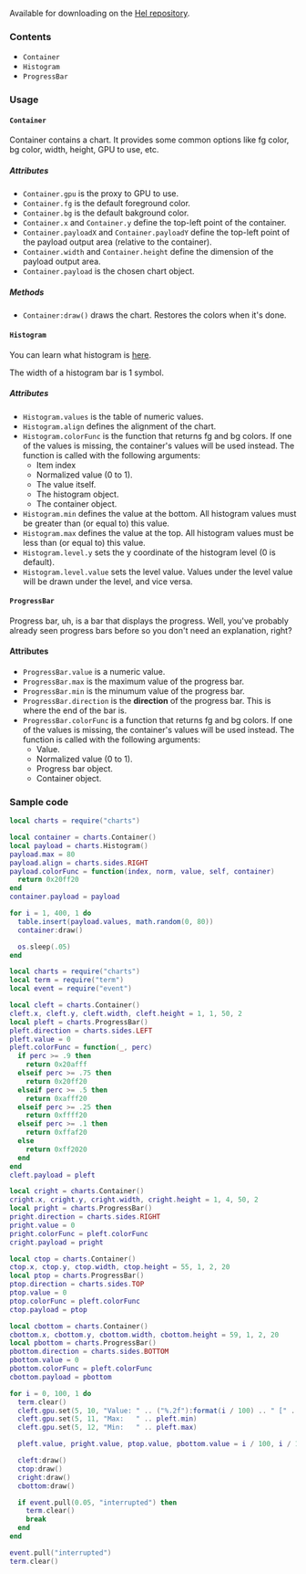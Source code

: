 Available for downloading on the [Hel repository](https://hel.fomalhaut.me/#packages/charts).

### Contents
* `Container`
* `Histogram`
* `ProgressBar`

### Usage
#### `Container`
Container contains a chart. It provides some common options like fg color, bg color, width, height, GPU to use, etc.

##### Attributes
* `Container.gpu` is the proxy to GPU to use.
* `Container.fg` is the default foreground color.
* `Container.bg` is the default bakground color.
* `Container.x` and `Container.y` define the top-left point of the container.
* `Container.payloadX` and `Container.payloadY` define the top-left point of the payload output area (relative to the container).
* `Container.width` and `Container.height` define the dimension of the payload output area.
* `Container.payload` is the chosen chart object.

##### Methods
* `Container:draw()` draws the chart. Restores the colors when it's done.

#### `Histogram`
You can learn what histogram is [here](https://en.wikipedia.org/wiki/Histogram).

The width of a histogram bar is 1 symbol.

##### Attributes
* `Histogram.values` is the table of numeric values.
* `Histogram.align` defines the alignment of the chart.
* `Histogram.colorFunc` is the function that returns fg and bg colors. If one of the values is missing, the container's values will be used instead. The function is called with the following arguments:
  * Item index
  * Normalized value (0 to 1).
  * The value itself.
  * The histogram object.
  * The container object.
* `Histogram.min` defines the value at the bottom. All histogram values must be greater than (or equal to) this value.
* `Histogram.max` defines the value at the top. All histogram values must be less than (or equal to) this value.
* `Histogram.level.y` sets the y coordinate of the histogram level (0 is default).
* `Histogram.level.value` sets the level value. Values under the level value will be drawn under the level, and vice versa.

#### `ProgressBar`
Progress bar, uh, is a bar that displays the progress. Well, you've probably already seen progress bars before so you don't need an explanation, right?

#### Attributes
* `ProgressBar.value` is a numeric value.
* `ProgressBar.max` is the maximum value of the progress bar.
* `ProgressBar.min` is the minumum value of the progress bar.
* `ProgressBar.direction` is the **direction** of the progress bar. This is where the end of the bar is.
* `ProgressBar.colorFunc` is a function that returns fg and bg colors. If one of the values is missing, the container's values will be used instead. The function is called with the following arguments:
  * Value.
  * Normalized value (0 to 1).
  * Progress bar object.
  * Container object.

### Sample code
```lua
local charts = require("charts")

local container = charts.Container()
local payload = charts.Histogram()
payload.max = 80
payload.align = charts.sides.RIGHT
payload.colorFunc = function(index, norm, value, self, container)
  return 0x20ff20
end
container.payload = payload

for i = 1, 400, 1 do
  table.insert(payload.values, math.random(0, 80))
  container:draw()

  os.sleep(.05)
end
```

```lua
local charts = require("charts")
local term = require("term")
local event = require("event")

local cleft = charts.Container()
cleft.x, cleft.y, cleft.width, cleft.height = 1, 1, 50, 2
local pleft = charts.ProgressBar()
pleft.direction = charts.sides.LEFT
pleft.value = 0
pleft.colorFunc = function(_, perc)
  if perc >= .9 then
    return 0x20afff
  elseif perc >= .75 then
    return 0x20ff20
  elseif perc >= .5 then
    return 0xafff20
  elseif perc >= .25 then
    return 0xffff20
  elseif perc >= .1 then
    return 0xffaf20
  else
    return 0xff2020
  end
end
cleft.payload = pleft

local cright = charts.Container()
cright.x, cright.y, cright.width, cright.height = 1, 4, 50, 2
local pright = charts.ProgressBar()
pright.direction = charts.sides.RIGHT
pright.value = 0
pright.colorFunc = pleft.colorFunc
cright.payload = pright

local ctop = charts.Container()
ctop.x, ctop.y, ctop.width, ctop.height = 55, 1, 2, 20
local ptop = charts.ProgressBar()
ptop.direction = charts.sides.TOP
ptop.value = 0
ptop.colorFunc = pleft.colorFunc
ctop.payload = ptop

local cbottom = charts.Container()
cbottom.x, cbottom.y, cbottom.width, cbottom.height = 59, 1, 2, 20
local pbottom = charts.ProgressBar()
pbottom.direction = charts.sides.BOTTOM
pbottom.value = 0
pbottom.colorFunc = pleft.colorFunc
cbottom.payload = pbottom

for i = 0, 100, 1 do
  term.clear()
  cleft.gpu.set(5, 10, "Value: " .. ("%.2f"):format(i / 100) .. " [" .. ("%3d"):format(i) .. "%]")
  cleft.gpu.set(5, 11, "Max:   " .. pleft.min)
  cleft.gpu.set(5, 12, "Min:   " .. pleft.max)

  pleft.value, pright.value, ptop.value, pbottom.value = i / 100, i / 100, i / 100, i / 100

  cleft:draw()
  ctop:draw()
  cright:draw()
  cbottom:draw()

  if event.pull(0.05, "interrupted") then
    term.clear()
    break
  end
end

event.pull("interrupted")
term.clear()
```
